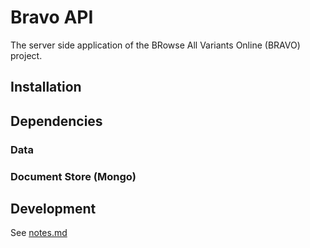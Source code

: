 # Bravo API

The server side application of the BRowse All Variants Online (BRAVO) project.

## Installation

## Dependencies

### Data

### Document Store (Mongo)

## Development

See [notes.md](notes.md)
